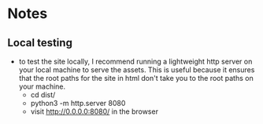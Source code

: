 # Notes

## Local testing

- to test the site locally, I recommend running a lightweight http server on your local machine to serve the assets. This is useful because it ensures that the root paths for the site in html don't take you to the root paths on your machine.
  - cd dist/
  - python3 -m http.server 8080
  - visit http://0.0.0.0:8080/ in the browser
